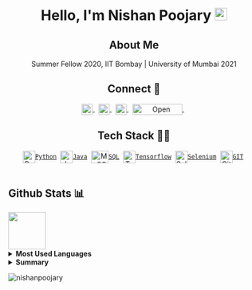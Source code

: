 <h1 align="center"> Hello, I'm Nishan Poojary <img src="https://raw.githubusercontent.com/MartinHeinz/MartinHeinz/master/wave.gif" height="25px" width="25px"></h1>

<h2 align="center">About Me</h2>
<p align="center" > Summer Fellow 2020, IIT Bombay | University of Mumbai 2021</p>

<h2 align="center">Connect 🔗 </h2>
<p align="center">
<a href="https://www.linkedin.com/in/nishanpoojary/">
  <img align="center" alt="Nishan's LinkedIn"  height="22" width="22" src="https://cdn.jsdelivr.net/npm/simple-icons@v3/icons/linkedin.svg" />
</a>&nbsp;
<a href="https://www.hackerrank.com/nishan_p">
  <img align="center" alt="Nishan's Hackerrank" height="22" width="22" src="https://cdn.jsdelivr.net/npm/simple-icons@v3/icons/hackerrank.svg" />
</a>&nbsp;  
<a href="mailto:nishanpoojary16@gmail.com">
  <img align="center" height="22" width="22" src="https://cdn.jsdelivr.net/npm/simple-icons@v3/icons/gmail.svg" />
</a>&nbsp;
<a href="https://github.com/nishanpoojary">
 <img align="center" height="22" width="100" src="https://badges.frapsoft.com/os/v2/open-source.svg?v=103" alt="Open Source Love"/>
</a>&nbsp;
</p>  

<h2 align="center"> Tech Stack 👨‍💻</h2>

<div align="center">
  <a href="https://www.python.org/"><img align="center" height="25" width="25" src="https://cdn.svgporn.com/logos/python.svg" alt="Python"><code>Python</code></a>&nbsp;
  <a href="https://www.java.com/en/download/help/whatis_java.html"><img align="center" height="25" width="25" src="https://cdn.svgporn.com/logos/java.svg"  alt="Java"><code>Java</code></a>&nbsp;
  <a href="https://www.mysql.com/"><img align="center" height="25" width="35" src="https://cdn.svgporn.com/logos/mysql.svg"  alt="MySQL"><code>SQL</code></a>&nbsp;
  <a href="https://www.tensorflow.org/"><img align="center" height="25" width="25" src="https://cdn.svgporn.com/logos/tensorflow.svg" alt="Tensorflow"><code>Tensorflow</code></a>&nbsp;
  <a href="https://www.selenium.dev/"><img align="center" height="25" width="25" src="https://cdn.svgporn.com/logos/selenium.svg" alt="Selenium"><code>Selenium</code></a>&nbsp;
  <a href="https://git-scm.com/"><img align="center" height="25" width="25" src="https://cdn.svgporn.com/logos/git.svg"  alt="Git" style="max-width:100%";><code>GIT</code></a>&nbsp;
</div> 
<br>   

## Github Stats 📊 

<a href="https://github.com/nishanpoojary">
    <img height="75" width="75" src="https://media.giphy.com/media/du3J3cXyzhj75IOgvA/giphy.gif">
</a>

<details>
<summary><b>Most Used Languages</b></summary>
<a href="https://github.com/nishanpoojary">
  <img align="center" src="https://github-readme-stats.vercel.app/api/top-langs/?username=nishanpoojary&layout=compact&theme=radical&hide=html,css">
</a>
</details>

<details>
<summary><b>Summary</b></summary>
<a href="https://github.com/nishanpoojary">
  <img align="center" src="https://github-readme-stats.vercel.app/api?username=nishanpoojary&show_icons=true&theme=radical">
</a>
</details>

<p align="left"> <img src="https://komarev.com/ghpvc/?username=nishanpoojary" alt="nishanpoojary"/></p> 

